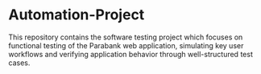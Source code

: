 # Automation-Project
This repository contains the software testing project which focuses on functional testing of the Parabank web application, simulating key user workflows and verifying application behavior through well-structured test cases.
